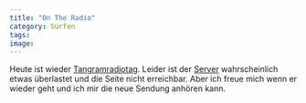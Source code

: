 ```yaml
---
title: "On The Radio"
category: Surfen
tags: 
image: 
---
```


Heute ist wieder [Tangramradiotag]( http://www.myspace.com/tangramradioblog ). Leider ist der [Server](http://www.tangramradioblog.de.be/) wahrscheinlich etwas überlastet und die Seite nicht erreichbar. Aber ich freue mich wenn er wieder geht und ich mir die neue Sendung anhören kann.